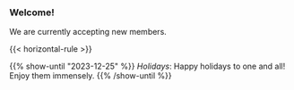 ---
---

### Welcome!

We are currently accepting new members.

{{< horizontal-rule >}}

{{% show-until "2023-12-25" %}}
*Holidays*: Happy holidays to one and all! Enjoy them immensely.
{{% /show-until %}}
